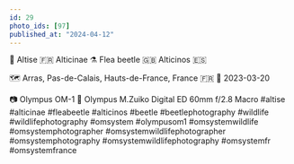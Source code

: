 ```yaml
---
id: 29
photo_ids: [97]
published_at: "2024-04-12"
---
```

🐞 
Altise 🇫🇷
Alticinae ⚗️
Flea beetle 🇬🇧
Alticinos 🇪🇸

🗺️ Arras, Pas-de-Calais, Hauts-de-France, France 🇫🇷
📅 2023-03-20

📷 Olympus OM-1
🔭 Olympus M.Zuiko Digital ED 60mm f/2.8 Macro
#altise #alticinae #fleabeetle #alticinos #beetle #beetlephotography #wildlife #wildlifephotography #omsystem #olympusom1 #omsystemwildlife #omsystemphotographer #omsystemwildlifephotographer #omsystemphotography #omsystemwildlifephotography #omsystemfr #omsystemfrance